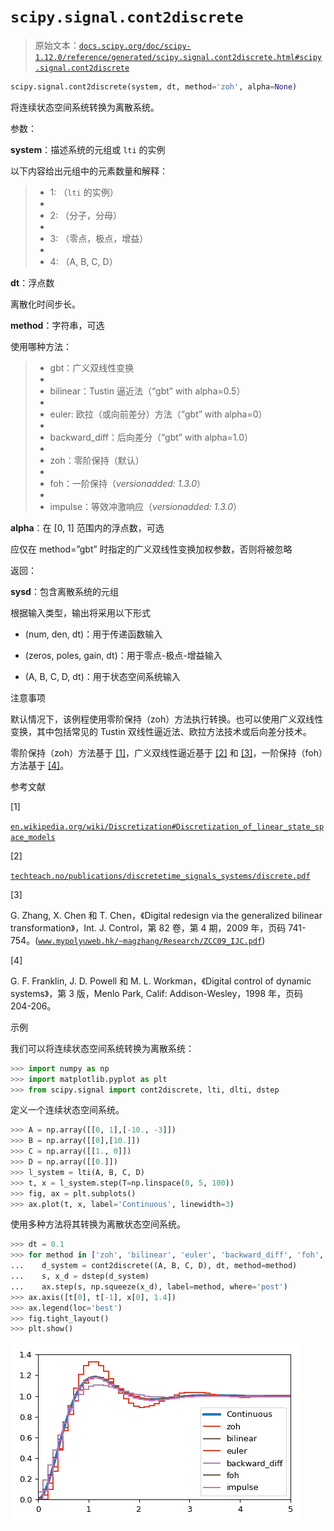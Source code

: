 # `scipy.signal.cont2discrete`

> 原始文本：[`docs.scipy.org/doc/scipy-1.12.0/reference/generated/scipy.signal.cont2discrete.html#scipy.signal.cont2discrete`](https://docs.scipy.org/doc/scipy-1.12.0/reference/generated/scipy.signal.cont2discrete.html#scipy.signal.cont2discrete)

```py
scipy.signal.cont2discrete(system, dt, method='zoh', alpha=None)
```

将连续状态空间系统转换为离散系统。

参数：

**system**：描述系统的元组或 `lti` 的实例

以下内容给出元组中的元素数量和解释：

> +   1: （`lti` 的实例）
> +   
> +   2: （分子，分母）
> +   
> +   3: （零点，极点，增益）
> +   
> +   4: （A, B, C, D）

**dt**：浮点数

离散化时间步长。

**method**：字符串，可选

使用哪种方法：

> +   gbt：广义双线性变换
> +   
> +   bilinear：Tustin 逼近法（“gbt” with alpha=0.5）
> +   
> +   euler: 欧拉（或向前差分）方法（“gbt” with alpha=0）
> +   
> +   backward_diff：后向差分（“gbt” with alpha=1.0）
> +   
> +   zoh：零阶保持（默认）
> +   
> +   foh：一阶保持（*versionadded: 1.3.0*）
> +   
> +   impulse：等效冲激响应（*versionadded: 1.3.0*）

**alpha**：在 [0, 1] 范围内的浮点数，可选

应仅在 method=”gbt” 时指定的广义双线性变换加权参数，否则将被忽略

返回：

**sysd**：包含离散系统的元组

根据输入类型，输出将采用以下形式

+   (num, den, dt)：用于传递函数输入

+   (zeros, poles, gain, dt)：用于零点-极点-增益输入

+   (A, B, C, D, dt)：用于状态空间系统输入

注意事项

默认情况下，该例程使用零阶保持（zoh）方法执行转换。也可以使用广义双线性变换，其中包括常见的 Tustin 双线性逼近法、欧拉方法技术或后向差分技术。

零阶保持（zoh）方法基于 [[1]](#r08a5e60792a7-1)，广义双线性逼近基于 [[2]](#r08a5e60792a7-2) 和 [[3]](#r08a5e60792a7-3)，一阶保持（foh）方法基于 [[4]](#r08a5e60792a7-4)。

参考文献

[1]

[`en.wikipedia.org/wiki/Discretization#Discretization_of_linear_state_space_models`](https://en.wikipedia.org/wiki/Discretization#Discretization_of_linear_state_space_models)

[2]

[`techteach.no/publications/discretetime_signals_systems/discrete.pdf`](http://techteach.no/publications/discretetime_signals_systems/discrete.pdf)

[3]

G. Zhang, X. Chen 和 T. Chen，《Digital redesign via the generalized bilinear transformation》，Int. J. Control，第 82 卷，第 4 期，2009 年，页码 741-754。([`www.mypolyuweb.hk/~magzhang/Research/ZCC09_IJC.pdf`](https://www.mypolyuweb.hk/~magzhang/Research/ZCC09_IJC.pdf))

[4]

G. F. Franklin, J. D. Powell 和 M. L. Workman，《Digital control of dynamic systems》，第 3 版，Menlo Park, Calif: Addison-Wesley，1998 年，页码 204-206。

示例

我们可以将连续状态空间系统转换为离散系统：

```py
>>> import numpy as np
>>> import matplotlib.pyplot as plt
>>> from scipy.signal import cont2discrete, lti, dlti, dstep 
```

定义一个连续状态空间系统。

```py
>>> A = np.array([[0, 1],[-10., -3]])
>>> B = np.array([[0],[10.]])
>>> C = np.array([[1., 0]])
>>> D = np.array([[0.]])
>>> l_system = lti(A, B, C, D)
>>> t, x = l_system.step(T=np.linspace(0, 5, 100))
>>> fig, ax = plt.subplots()
>>> ax.plot(t, x, label='Continuous', linewidth=3) 
```

使用多种方法将其转换为离散状态空间系统。

```py
>>> dt = 0.1
>>> for method in ['zoh', 'bilinear', 'euler', 'backward_diff', 'foh', 'impulse']:
...    d_system = cont2discrete((A, B, C, D), dt, method=method)
...    s, x_d = dstep(d_system)
...    ax.step(s, np.squeeze(x_d), label=method, where='post')
>>> ax.axis([t[0], t[-1], x[0], 1.4])
>>> ax.legend(loc='best')
>>> fig.tight_layout()
>>> plt.show() 
```

![../../_images/scipy-signal-cont2discrete-1.png](img/6b0c0853f5202b7d85ad0336033d0cf9.png)
